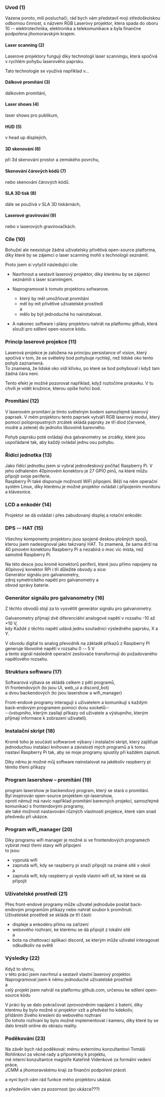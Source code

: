 ### Uvod (1)
Vazena poroto, milí posluchači, rád bych vám představil moji středoškolskou odbornou činnost, s názvem RGB Laserovy projektor, ktera spada do oboru 10 -- elektrotechnika, elektronika a telekomunikace a byla finančne podpořena jihomoravským krajem.

#### Laser scanning (2)
Laserove projektory funguji díky technologii laser scanningu, která spočívá v rychlém pohybu laserového paprsku.

Tato technologie se využívá například v...

#### Dálkové promítání (3)
dálkovém promítání,
#### Laser shows (4)
laser shows pro publikum,
#### HUD (5)
v head up displejích,
#### 3D skenování (6)
při 3d skenování prostor a zemského povrchu,
#### Skenování čárových kódů (7)
nebo skenování čárových kódů.
#### SLA 3D tisk (8)
dále se používá v SLA 3D tiskárnách,
#### Laserové gravírování (9)
nebo v laserových gravírovačkách.

### Cíle (10)
Bohužel ale neexistuje žádná uživatelsky přívětivá open-source platforma, díky které by se zájemci o laser scanning mohli s technologií seznámit.

Proto jsem si vytyčil následující cíle:

- Navrhnout a sestavit laserový projektor, díky kterému by se zájemci seznámili s laser scanningem.
- Naprogramovat k tomuto projektoru sofwarove.

  - který by měl umožňovat promítání
  - měl by mít přívětivé uživatelské prostředí\
  a
  - mělo by být jednoduché ho nainstalovat.

- A nakonec software i plány projektoru nahrát na platformu github, která slouží pro sdílení open-source kódu.

### Princip laserové projekce (11)

Laserová projekce je založena na principu persistance of vision, který spočívá v tom, že se světelný bod pohybuje rychleji, než lidské oko tento pohyb zaznamená.\
To znamená, že lidské oko vidí křivku, po které se bod pohyboval i když tam žádná čára není.

Tento efekt je možné pozorovat například, když roztočíme prskavku.
V tu chvíli je vidět kružnice, kterou opíše hořící bod.

### Promítání (12)
V laserovém promítání je tímto světelným bodem samozřejmě laserový paprsek. V mém projektoru tento paprsek vytváří RGB laserový modul, který pomocí polopropustných zrcátek skládá paprsky ze tří diod (červené, modré a zelené) do jednoho libovolně barevného.

Pohyb paprsku poté ovládají dva galvanometry se zrcátky, které jsou uspořádané tak, aby každý ovládal jednu osu pohybu.

### Řídící jednotka (13)
Jako řídící jednotku jsem si vybral jednodeskový počítač Raspberry Pi.
V jeho odhaleném 40pinovém konektoru je 27 GPIO pinů, na které můžu připojit svoje periferie.\
Raspberry Pi také disponuje možností WiFi připojení.
Běží na něm operační systém Linux, díky kterému je možné projektor ovládat i připojením monitoru a klávesnice.

### LCD a enkodér (14)
Projektor se dá ovládat i přes zabudovaný displej a rotační enkodér.

### DPS -- HAT (15)
Všechny komponenty projektoru jsou spojené deskou plošných spojů, kterou jsem nadesignoval jako takzvaný HAT.
To znamená, že sama drží na 40 pinovém konektoru Raspberry Pi a nezabírá o moc víc místa, než samotné Raspberry Pi.

Na této desce jsou kromě konektorů periferií, které jsou přímo napojeny na 40pinový konektor RPi i tři důležité obvody a sice:\
Generátor signálu pro galvanometry,\
zdroj symetrického napětí pro galvanometry a\
obvod správy baterie.

### Generátor signálu pro galvanometry (16)
Z těchto obvodů stojí za to vysvětlit generátor signálu pro galvanometry.

Galvanometry příjmají dvě diferenciální analogové napětí v rozsahu -10 až +10 V,\
kdy Každé z těchto napětí udává jednu souřadnici výsledného paprsku, X a Y.

V obvodu digital to analog převodník na základě příkazů z Raspberry Pi generuje libovolné napětí v rozsahu 0 -- 5 V\
a tento signál následně operační zesilovače transformují do požadovaného napěťového rozsahu.

### Struktura softwaru (17)
Softwarová výbava se skládá celkem z pěti programů,\
tří frontendových (to jsou UI, web_ui a discord_bot)\
a dvou backendových (to jsou lasershow a wifi_manager)

Front-endové programy interagují s uživatelem
a komunikují s každým back-endovým programem pomocí dvou socketů--\
--(vstupního, kterým zasílají příkazy od uživatele
  a výstupního, kterým příjmají informace k zobrazení uživateli).

### Instalační skript (18)
Kromě toho je součástí softwarové výbavy i instalační skript, který zajišťuje jednoduchou instalaci knihoven a závislostí mých programů
a k tomu nastaví Raspberry Pi tak, aby se moje programy spustily při každém zapnutí.

Díky němu je možné můj software nainstalovat na jakékoliv raspberry pi těmito třemi příkazy

### Program lasershow – promítání (19)
program lasershow je backendový program, který se stará o promítání.\
Byl inspirován open-source projektem rpi-lasershow,\
oproti němuž má navíc například promítání barevných projekcí, samozřejmě komunikaci s frontendovými programy,\
ale také možnost nastavování různých vlastností projekce, které vám snad předvedu při ukázce.

### Program wifi_manager (20)
Díky programu wifi manager je možné si ve frontendových programech vybírat mezi třemi stavy wifi připojení\
to jsou:
- vypnutá wifi
- zapnutá wifi, kdy se raspberry pi snaží připojit na známé sítě v okolí\
a
- zapnutá wifi, kdy raspberry pi vysílá vlastní wifi síť, ke které se dá připojit

### Uživatelské prostředí (21)
Přes front-endové programy může uživatel jednoduše posílat back-endovým programům příkazy nebo nahrát soubor k promítnutí.\
Uživatelské prostředí se skládá ze tří částí:
- displeje a enkodéru přímo na zařízení
- webového rozhraní, ke kterému se dá připojit z lokální sítě\
a
- bota na chattovací aplikaci discord, se kterým může uživatel interagovat odkudkoliv na světě

### Výsledky (22)
Když to shrnu,\
v této práci jsem navrhnul a sestavil vlastní laserový projektor.\
Naprogramoval jsem k němu jednoduché uživatelské prostředí\
a\
celý projekt jsem nahrál na platformu github.com, určenou ke sdílení open-source kódu

V práci by se dalo pokračovat zprovozněním napájení z baterií, díky kterému by bylo možné si projektor vzít a předvést ho kdekoliv,\
přidáním živého kreslení do webového rozhraní\
Do tohoto rozhraní by bylo možné implementovat i kameru, díky které by se dalo kreslit online do obrazu reality.

### Poděkování (23)
Na závěr bych rád poděkoval:
mému externímu konzultantovi Tomáši Rohlínkovi za věcné rady a připomínky k projektu,\
mé interní konzultantce magistře Kateřině Vídenkové za formální vedení práce,\
JCMM a jihomoravskému kraji za finanční podpoření práce\

a nyní bych vám rád funkce mého projektoru ukázal.





a především vám za pozornost (po ukázce???)
